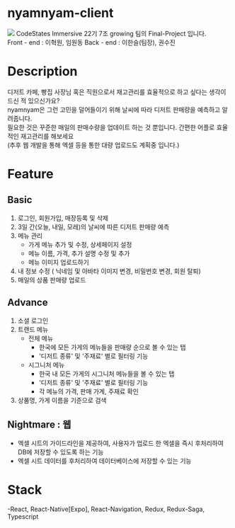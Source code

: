 # nyamnyam-client

![](https://user-images.githubusercontent.com/22445243/97938666-4d71d280-1dc5-11eb-8c14-b37efe3ae89c.png)
CodeStates Immersive 22기 7조 growing 팀의 Final-Project 입니다.  
Front - end : 이혁원, 임원동 Back - end : 이한슬(팀장), 권수진      

# Description

디저트 카페, 빵집 사장님 혹은 직원으로서 재고관리를 효율적으로 하고 싶다는 생각이 드신 적 있으신가요?  
nyamnyam은 그런 고민을 덜어들이기 위해 날씨에 따라 디저트 판매량을 예측하고 알려줍니다.  
필요한 것은 꾸준한 매일의 판매수량을 업데이트 하는 것 뿐입니다. 간편한 어플로 효율적인 재고관리를 해보세요  
(추후 웹 개발을 통해 엑셀 등을 통한 대량 업로드도 계획중 입니다.)

# Feature

## Basic

1. 로그인, 회원가입, 매장등록 및 삭제
2. 3일 간(오늘, 내일, 모레)의 날씨에 따른 디저트 판매량 예측
3. 메뉴 관리
   - 가게 메뉴 추가 및 수정, 상세페이지 설정
   - 메뉴 이름, 가격, 추가 설명 수정 및 추가
   - 메뉴 이미지 업로드하기
4. 내 정보 수정 ( 닉네임 및 아바타 이미지 변경, 비밀번호 변경, 회원 탈퇴)
5. 매일의 상품 판매량 업로드

## Advance

1. 소셜 로그인
2. 트랜드 메뉴
   - 전체 메뉴
     - 한국에 모든 가게의 메뉴들을 판매량 순으로 볼 수 있는 탭
     - '디저트 종류' 및 '주재료' 별로 필터링 기능
   - 시그니처 메뉴
     - 한국 내 모든 가게의 시그니처 메뉴들을 볼 수 있는 탭
     - '디저트 종류' 및 '주재료' 별로 필터링 기능
     - 각 메뉴의 가격, 판매 가계, 주재료 확인
3. 상품명, 가게 이름을 기준으로 검색

## Nightmare : 웹

- 엑셀 시트의 가이드라인을 제공하여, 사용자가 업로드 한 엑셀을 즉시 후처리하여 DB에 저장할 수 있도록 하는 기능
- 엑셀 시트 데이터를 후처리하여 데이터베이스에 저장할 수 있는 기능

# Stack

-React, React-Native[Expo], React-Navigation, Redux, Redux-Saga, Typescript

